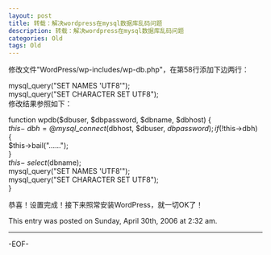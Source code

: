 ```yaml
---
layout: post
title: 转载：解决wordpress在mysql数据库乱码问题
description: 转载：解决wordpress在mysql数据库乱码问题
categories: Old
tags: Old
---
```

修改文件"WordPress/wp-includes/wp-db.php"，在第58行添加下边两行：

mysql\_query("SET NAMES 'UTF8'");  
mysql\_query("SET CHARACTER SET UTF8");  
修改结果参照如下：

function wpdb($dbuser, $dbpassword, $dbname, $dbhost) {  
$this-\>dbh = @mysql\_connect($dbhost, $dbuser, $dbpassword);  
if (!$this-\>dbh) {  
$this-\>bail("......");  
}  
$this-\>select($dbname);  
mysql\_query("SET NAMES 'UTF8'");  
mysql\_query("SET CHARACTER SET UTF8");  
}

恭喜！设置完成！接下来照常安装WordPress，就一切OK了！

This entry was posted on Sunday, April 30th, 2006 at 2:32 am.

---



-EOF-